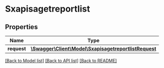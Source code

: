 # Sxapisagetreportlist

## Properties
Name | Type | Description | Notes
------------ | ------------- | ------------- | -------------
**request** | [**\Swagger\Client\Model\SxapisagetreportlistRequest**](SxapisagetreportlistRequest.md) |  | [optional] 

[[Back to Model list]](../README.md#documentation-for-models) [[Back to API list]](../README.md#documentation-for-api-endpoints) [[Back to README]](../README.md)


